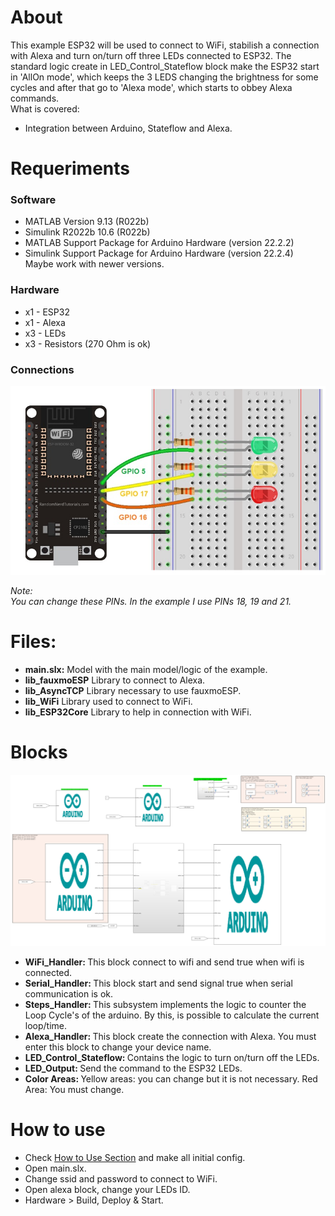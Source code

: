 # About

This example ESP32 will be used to connect to WiFi, stabilish a connection with Alexa and turn on/turn off three LEDs connected to ESP32. The standard logic create in LED_Control_Stateflow block make the ESP32 start in 'AllOn mode', which keeps the 3 LEDS changing the brightness for some cycles and after that go to 'Alexa mode', which starts to obbey Alexa commands.
<br> What is covered:

- Integration between Arduino, Stateflow and Alexa.

# Requeriments

### Software

- MATLAB Version 9.13 (R022b)
- Simulink R2022b 10.6 (R022b)
- MATLAB Support Package for Arduino Hardware (version 22.2.2)
- Simulink Support Package for Arduino Hardware (version 22.2.4)
  <br> Maybe work with newer versions.

### Hardware

- x1 - ESP32
- x1 - Alexa
- x3 - LEDs
- x3 - Resistors (270 Ohm is ok)

### Connections

<img src="./imgs/circuit.png"   />

_Note: <br>You can change these PINs. In the example I use PINs 18, 19 and 21._

# Files:

- <b>main.slx:</b> Model with the main model/logic of the example.
- <b>lib_fauxmoESP</b> Library to connect to Alexa.
- <b>lib_AsyncTCP</b> Library necessary to use fauxmoESP.
- <b>lib_WiFi</b> Library used to connect to WiFi.
- <b>lib_ESP32Core</b> Library to help in connection with WiFi.

# Blocks

<img src="./imgs/01.png"   />

- <b>WiFi_Handler: </b> This block connect to wifi and send true when wifi is connected.
- <b>Serial_Handler: </b> This block start and send signal true when serial communication is ok.
- <b>Steps_Handler: </b> This subsystem implements the logic to counter the Loop Cycle's of the arduino. By this, is possible to calculate the current loop/time.
- <b>Alexa_Handler: </b> This block create the connection with Alexa. You must enter this block to change your device name.
- <b>LED_Control_Stateflow: </b> Contains the logic to turn on/turn off the LEDs.
- <b>LED_Output: </b> Send the command to the ESP32 LEDs.
- <b>Color Areas: </b> Yellow areas: you can change but it is not necessary. Red Area: You must change.

# How to use

- Check [How to Use Section](../how_to_use/) and make all initial config.
- Open main.slx.
- Change ssid and password to connect to WiFi.
- Open alexa block, change your LEDs ID.
- Hardware > Build, Deploy & Start.

